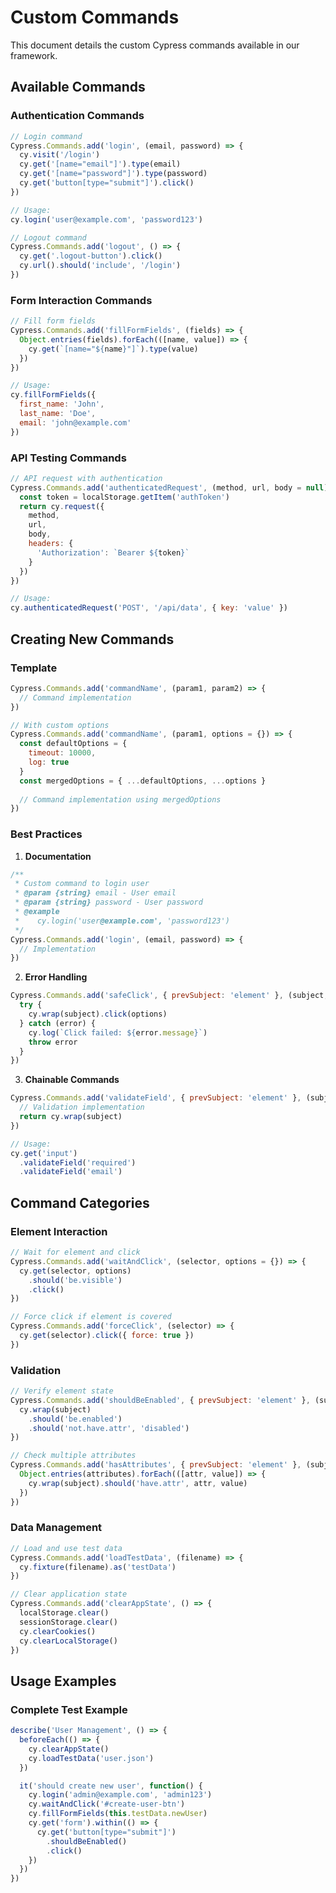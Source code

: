 # Custom Commands

This document details the custom Cypress commands available in our framework.

## Available Commands

### Authentication Commands

```javascript
// Login command
Cypress.Commands.add('login', (email, password) => {
  cy.visit('/login')
  cy.get('[name="email"]').type(email)
  cy.get('[name="password"]').type(password)
  cy.get('button[type="submit"]').click()
})

// Usage:
cy.login('user@example.com', 'password123')

// Logout command
Cypress.Commands.add('logout', () => {
  cy.get('.logout-button').click()
  cy.url().should('include', '/login')
})
```

### Form Interaction Commands

```javascript
// Fill form fields
Cypress.Commands.add('fillFormFields', (fields) => {
  Object.entries(fields).forEach(([name, value]) => {
    cy.get(`[name="${name}"]`).type(value)
  })
})

// Usage:
cy.fillFormFields({
  first_name: 'John',
  last_name: 'Doe',
  email: 'john@example.com'
})
```

### API Testing Commands

```javascript
// API request with authentication
Cypress.Commands.add('authenticatedRequest', (method, url, body = null) => {
  const token = localStorage.getItem('authToken')
  return cy.request({
    method,
    url,
    body,
    headers: {
      'Authorization': `Bearer ${token}`
    }
  })
})

// Usage:
cy.authenticatedRequest('POST', '/api/data', { key: 'value' })
```

## Creating New Commands

### Template

```javascript
Cypress.Commands.add('commandName', (param1, param2) => {
  // Command implementation
})

// With custom options
Cypress.Commands.add('commandName', (param1, options = {}) => {
  const defaultOptions = {
    timeout: 10000,
    log: true
  }
  const mergedOptions = { ...defaultOptions, ...options }
  
  // Command implementation using mergedOptions
})
```

### Best Practices

1. **Documentation**
```javascript
/**
 * Custom command to login user
 * @param {string} email - User email
 * @param {string} password - User password
 * @example
 *    cy.login('user@example.com', 'password123')
 */
Cypress.Commands.add('login', (email, password) => {
  // Implementation
})
```

2. **Error Handling**
```javascript
Cypress.Commands.add('safeClick', { prevSubject: 'element' }, (subject, options = {}) => {
  try {
    cy.wrap(subject).click(options)
  } catch (error) {
    cy.log(`Click failed: ${error.message}`)
    throw error
  }
})
```

3. **Chainable Commands**
```javascript
Cypress.Commands.add('validateField', { prevSubject: 'element' }, (subject, validation) => {
  // Validation implementation
  return cy.wrap(subject)
})

// Usage:
cy.get('input')
  .validateField('required')
  .validateField('email')
```

## Command Categories

### Element Interaction
```javascript
// Wait for element and click
Cypress.Commands.add('waitAndClick', (selector, options = {}) => {
  cy.get(selector, options)
    .should('be.visible')
    .click()
})

// Force click if element is covered
Cypress.Commands.add('forceClick', (selector) => {
  cy.get(selector).click({ force: true })
})
```

### Validation
```javascript
// Verify element state
Cypress.Commands.add('shouldBeEnabled', { prevSubject: 'element' }, (subject) => {
  cy.wrap(subject)
    .should('be.enabled')
    .should('not.have.attr', 'disabled')
})

// Check multiple attributes
Cypress.Commands.add('hasAttributes', { prevSubject: 'element' }, (subject, attributes) => {
  Object.entries(attributes).forEach(([attr, value]) => {
    cy.wrap(subject).should('have.attr', attr, value)
  })
})
```

### Data Management
```javascript
// Load and use test data
Cypress.Commands.add('loadTestData', (filename) => {
  cy.fixture(filename).as('testData')
})

// Clear application state
Cypress.Commands.add('clearAppState', () => {
  localStorage.clear()
  sessionStorage.clear()
  cy.clearCookies()
  cy.clearLocalStorage()
})
```

## Usage Examples

### Complete Test Example
```javascript
describe('User Management', () => {
  beforeEach(() => {
    cy.clearAppState()
    cy.loadTestData('user.json')
  })

  it('should create new user', function() {
    cy.login('admin@example.com', 'admin123')
    cy.waitAndClick('#create-user-btn')
    cy.fillFormFields(this.testData.newUser)
    cy.get('form').within(() => {
      cy.get('button[type="submit"]')
        .shouldBeEnabled()
        .click()
    })
  })
})
```
